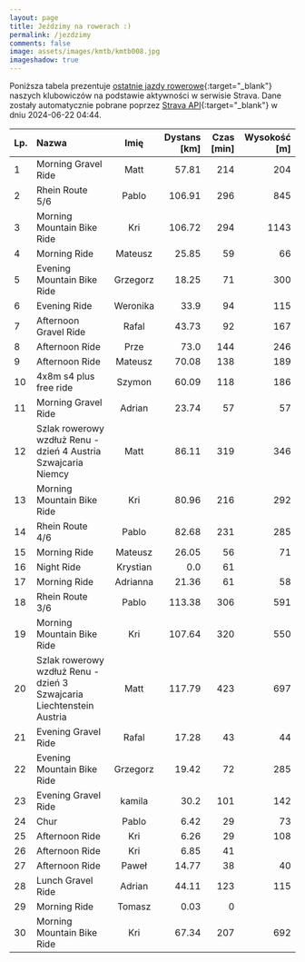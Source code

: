 ```yaml
---
layout: page
title: Jeździmy na rowerach :)
permalink: /jezdzimy
comments: false
image: assets/images/kmtb/kmtb008.jpg
imageshadow: true
---
```


Poniższa tabela prezentuje [ostatnie jazdy rowerowe](https://www.strava.com/clubs/336381){:target="_blank"} naszych klubowiczów na podstawie aktywności w serwisie Strava. Dane zostały automatycznie pobrane poprzez [Strava API](https://developers.strava.com/docs/reference/#api-Clubs-getClubActivitiesById){:target="_blank"} w dniu 2024-06-22 04:44.

Lp. | Nazwa | Imię | Dystans [km] | Czas [min] | Wysokość [m]
:--- | :--- | :---: | ---: | ---: | ---:
1|Morning Gravel Ride|Matt|57.81|214|204
2|Rhein Route 5/6|Pablo|106.91|296|845
3|Morning Mountain Bike Ride|Kri|106.72|294|1143
4|Morning Ride|Mateusz|25.85|59|66
5|Evening Mountain Bike Ride|Grzegorz|18.25|71|300
6|Evening Ride|Weronika|33.9|94|115
7|Afternoon Gravel Ride|Rafal|43.73|92|167
8|Afternoon Ride|Prze|73.0|144|246
9|Afternoon Ride|Mateusz|70.08|138|189
10|4x8m s4 plus free ride|Szymon|60.09|118|186
11|Morning Gravel Ride|Adrian|23.74|57|57
12|Szlak rowerowy wzdłuż Renu - dzień 4 Austria  Szwajcaria Niemcy|Matt|86.11|319|346
13|Morning Mountain Bike Ride|Kri|80.96|216|292
14|Rhein Route 4/6|Pablo|82.68|231|285
15|Morning Ride|Mateusz|26.05|56|71
16|Night Ride|Krystian|0.0|61|
17|Morning Ride|Adrianna|21.36|61|58
18|Rhein Route 3/6|Pablo|113.38|306|591
19|Morning Mountain Bike Ride|Kri|107.64|320|550
20|Szlak rowerowy wzdłuż Renu - dzień 3 Szwajcaria Liechtenstein Austria|Matt|117.79|423|697
21|Evening Gravel Ride|Rafal|17.28|43|44
22|Evening Mountain Bike Ride|Grzegorz|19.42|72|285
23|Evening Gravel Ride|kamila|30.2|101|142
24|Chur|Pablo|6.42|29|73
25|Afternoon Ride|Kri|6.26|29|108
26|Afternoon Ride|Kri|6.85|41|
27|Afternoon Ride|Paweł|14.77|38|40
28|Lunch Gravel Ride|Adrian|44.11|123|115
29|Morning Ride|Tomasz|0.03|0|
30|Morning Mountain Bike Ride|Kri|67.34|207|692
